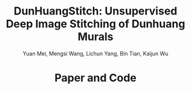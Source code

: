 <h1 align = "center">DunHuangStitch: Unsupervised Deep Image Stitching of Dunhuang Murals</h1>
<div align = "center">Yuan Mei, Mengsi Wang, Lichun Yang, Bin Tian, Kaijun Wu</div>
<h1 align = "center">Paper and Code</h1>
